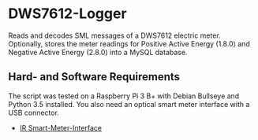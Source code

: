# DWS7612-Logger
Reads and decodes SML messages of a DWS7612 electric meter. Optionally, stores the meter readings for Positive Active Energy (1.8.0) and Negative Active Energy (2.8.0) into a MySQL database.

Hard- and Software Requirements
-------------------------------
The script was tested on a Raspberry Pi 3 B+ with Debian Bullseye and Python 3.5 installed. You also need an optical smart meter interface with a USB connector.<br>
- [IR Smart-Meter-Interface](https://wiki.volkszaehler.org/hardware/controllers/ir-schreib-lesekopf-usb-ausgang)

